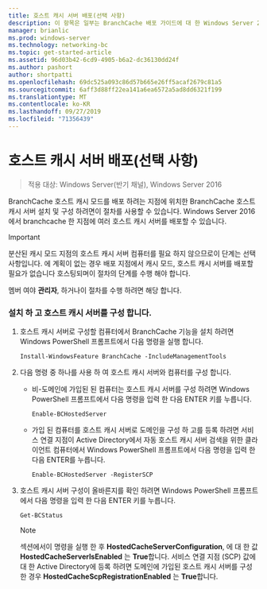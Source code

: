 ```yaml
---
title: 호스트 캐시 서버 배포(선택 사항)
description: 이 항목은 일부는 BranchCache 배포 가이드에 대 한 Windows Server 2016, 지사에 WAN 대역폭 사용량을 최적화 하기 위해 분산 및 호스트 캐시 모드로 BranchCache를 배포 하는 방법을 보여 주는
manager: brianlic
ms.prod: windows-server
ms.technology: networking-bc
ms.topic: get-started-article
ms.assetid: 96d03b42-6cd9-4905-b6a2-dc36130dd24f
ms.author: pashort
author: shortpatti
ms.openlocfilehash: 69dc525a093c86d57b665e26ff5acaf2679c81a5
ms.sourcegitcommit: 6aff3d88ff22ea141a6ea6572a5ad8dd6321f199
ms.translationtype: MT
ms.contentlocale: ko-KR
ms.lasthandoff: 09/27/2019
ms.locfileid: "71356439"
---
```

# <a name="deploy-hosted-cache-servers-optional"></a>호스트 캐시 서버 배포(선택 사항)

>적용 대상: Windows Server(반기 채널), Windows Server 2016

BranchCache 호스트 캐시 모드를 배포 하려는 지점에 위치한 BranchCache 호스트 캐시 서버 설치 및 구성 하려면이 절차를 사용할 수 있습니다. Windows Server 2016에서 branchcache 한 지점에 여러 호스트 캐시 서버를 배포할 수 있습니다.  
  
> [!IMPORTANT]  
> 분산된 캐시 모드 지점의 호스트 캐시 서버 컴퓨터를 필요 하지 않으므로이 단계는 선택 사항입니다. 에 계획이 없는 경우 배포 지점에서 캐시 모드, 호스트 캐시 서버를 배포할 필요가 없습니다 호스팅되며이 절차의 단계를 수행 해야 합니다.  
  
멤버 여야 **관리자**, 하거나이 절차를 수행 하려면 해당 합니다.  
  
### <a name="to-install-and-configure-a-hosted-cache-server"></a>설치 하 고 호스트 캐시 서버를 구성 합니다.  
  
1.  호스트 캐시 서버로 구성할 컴퓨터에서 BranchCache 기능을 설치 하려면 Windows PowerShell 프롬프트에서 다음 명령을 실행 합니다.  
  
    `Install-WindowsFeature BranchCache -IncludeManagementTools`  
  
2.  다음 명령 중 하나를 사용 하 여 호스트 캐시 서버와 컴퓨터를 구성 합니다.  
  
    -   비-도메인에 가입된 된 컴퓨터는 호스트 캐시 서버를 구성 하려면 Windows PowerShell 프롬프트에서 다음 명령을 입력 한 다음 ENTER 키를 누릅니다.  
  
        `Enable-BCHostedServer`  
  
    -   가입 된 컴퓨터를 호스트 캐시 서버로 도메인을 구성 하 고를 등록 하려면 서비스 연결 지점이 Active Directory에서 자동 호스트 캐시 서버 검색을 위한 클라이언트 컴퓨터에서 Windows PowerShell 프롬프트에서 다음 명령을 입력 한 다음 ENTER를 누릅니다.  
  
        `Enable-BCHostedServer -RegisterSCP`  
  
3.  호스트 캐시 서버 구성이 올바른지를 확인 하려면 Windows PowerShell 프롬프트에서 다음 명령을 입력 한 다음 ENTER 키를 누릅니다.  
  
    `Get-BCStatus`  
  
    > [!NOTE]  
    > 섹션에서이 명령을 실행 한 후 **HostedCacheServerConfiguration**, 에 대 한 값 **HostedCacheServerIsEnabled** 는 **True**합니다. 서비스 연결 지점 (SCP) 값에 대 한 Active Directory에 등록 하려면 도메인에 가입된 호스트 캐시 서버를 구성한 경우 **HostedCacheScpRegistrationEnabled** 는 **True**합니다.  
  

